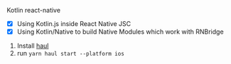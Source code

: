 Kotlin react-native

* [x] Using Kotlin.js inside React Native JSC
* [x] Using Kotlin/Native to build Native Modules which work with RNBridge

1. Install [haul](https://github.com/callstack/haul/)
2. run `yarn haul start --platform ios`
